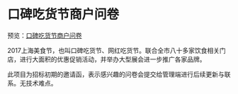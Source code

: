 # 口碑吃货节商户问卷

预览：[口碑吃货节商户问卷](https://foreverz133.github.io/small-works/1/koubei-question/)

2017上海美食节，也叫口碑吃货节、网红吃货节。联合全市八十多家饮食相关门店，进行大面积的优惠促销活动，并举办大型展会进一步推广各家品牌。

此项目为招标初期的邀请函，表示感兴趣的问卷会提交给管理端进行后续更新与联系。无技术难点。